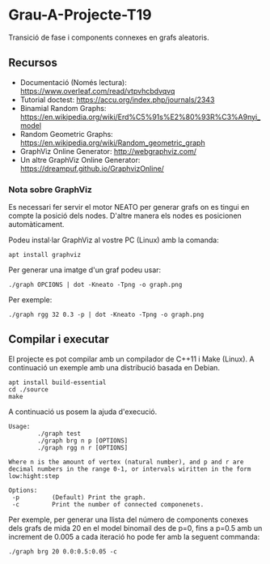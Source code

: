 # Grau-A-Projecte-T19

Transició de fase i components connexes en grafs aleatoris.

## Recursos

* Documentació (Només lectura): https://www.overleaf.com/read/vtpvhcbdvqvq
* Tutorial doctest: https://accu.org/index.php/journals/2343
* Binamial Random Graphs: https://en.wikipedia.org/wiki/Erd%C5%91s%E2%80%93R%C3%A9nyi_model
* Random Geometric Graphs: https://en.wikipedia.org/wiki/Random_geometric_graph
* GraphViz Online Generator: http://webgraphviz.com/
* Un altre GraphViz Online Generator: https://dreampuf.github.io/GraphvizOnline/

### Nota sobre GraphViz

Es necessari fer servir el motor NEATO per generar grafs on es tingui en compte la posició dels nodes. D'altre manera els nodes es posicionen automàticament.

Podeu instal·lar GraphViz al vostre PC (Linux) amb la comanda:

`````shell
apt install graphviz
`````

Per generar una imatge d'un graf podeu usar:

`````shell
./graph OPCIONS | dot -Kneato -Tpng -o graph.png
`````

Per exemple:

````shell
./graph rgg 32 0.3 -p | dot -Kneato -Tpng -o graph.png
````



## Compilar i executar

El projecte es pot compilar amb un compilador de C++11 i Make (Linux). A continuació un exemple amb una distribució basada en Debian.

`````shell
apt install build-essential
cd ./source
make
`````

A continuació us posem la ajuda d'execució.

````shell
Usage:
        ./graph test
        ./graph brg n p [OPTIONS]
        ./graph rgg n r [OPTIONS]

Where n is the amount of vertex (natural number), and p and r are decimal numbers in the range 0-1, or intervals wiritten in the form low:hight:step

Options:
 -p         (Default) Print the graph.
 -c         Print the number of connected componenets.
````

Per exemple, per generar una llista del número de components conexes dels grafs de mida 20 en el model binomail des de p=0, fins a p=0.5 amb un increment de 0.005 a cada iteració ho pode fer amb la seguent commanda:

````shell
./graph brg 20 0.0:0.5:0.05 -c
````

